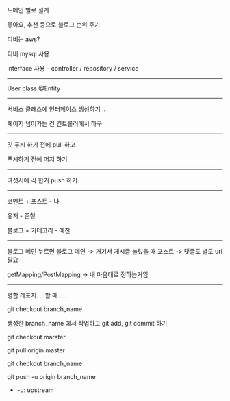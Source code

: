도메인 별로 설계

좋아요, 추천 등으로 블로그 순위 주기 

디비는 aws? 

디비 mysql 사용 

interface 사용 - controller / repository / service 

------

User class @Entity 

----

서비스 클래스에 인터페이스 생성하기 ..

페이지 넘어가는 건 컨트롤러에서 하구

----

깃 푸시 하기 전에 pull 하고 

푸시하기 전에 머지 하기 

----

여섯시에 각 한거 push 하기 

-----

코멘트 + 포스트 - 나

유저 - 준철 

블로그 + 카테고리 - 예찬 

-----

블로그 메인 누르면 블로그 메인 -> 거기서 게시글 눌렀을 때 포스트 -> 댓글도 별도 url 필요

getMapping/PostMapping -> 내 마음대로 정하는거임 

-----

병합 레포지. ...할 때 .... 

git checkout branch_name

생성한 branch_name 에서 작업하고 git add, git commit 하기 

git checkout marster 

git pull origin master 

git checkout branch_name

git push -u origin branch_name

- -u: upstream 